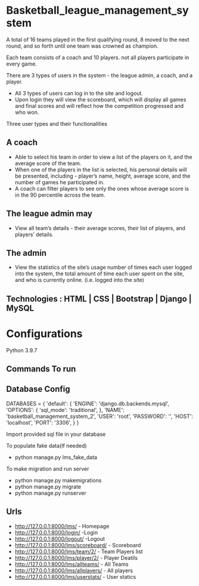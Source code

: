 # Basketball_league_management_system

A total of 16 teams played in the first qualifying round, 8 moved to the next round, and so forth until one team was crowned as champion.

Each team consists of a coach and 10 players. not all players participate in every 
game.

There are 3 types of users in the system - the league admin, a coach, and a player.

- All 3 types of users can log in to the site and logout.
- Upon login they will view the scoreboard, which will display all games and final scores and will reflect how the competition progressed and who won.	

Three user types and their functionalities

## A coach
- Able to select his team in order to view a list of the players on it, and the average score of the team.
- When one of the players in the list is selected, his personal details will be presented, including - player’s name, height, average score, and the number of games he participated in. 
- A coach can filter players to see only the ones whose average score is in the 90 percentile across the team.

##  The league admin may 
- View all team’s details - their average scores, their list of players, and players’ details. 

##  The admin 
- View the statistics of the site’s usage number of times each user logged into the system, the total amount of time each user spent on the site, and who is currently online. (i.e. logged into the site)

## Technologies : HTML | CSS | Bootstrap | Django | MySQL

# Configurations

Python 3.9.7

## Commands To run 


## Database Config

DATABASES = {
    'default': {
        'ENGINE': 'django.db.backends.mysql',
        'OPTIONS': {
                'sql_mode': 'traditional',
            },
        'NAME': 'basketball_management_system_2',
        'USER': 'root',
        'PASSWORD': '',
        'HOST': 'localhost',
        'PORT': '3306',
    }
}

Import provided sql file in your database

To populate fake data(If needed)
- python manage.py lms_fake_data

To make migration and run server
- python manage.py makemigrations
- python manage.py migrate
- python manage.py runserver

## Urls

- http://127.0.0.1:8000/lms/ - Homepage
- http://127.0.0.1:8000/login/ -Login
-  http://127.0.0.1:8000/logout/ -Logout
- http://127.0.0.1:8000/lms/scoreboard/ - Scoreboard
- http://127.0.0.1:8000/lms/team/2/ - Team Players list
- http://127.0.0.1:8000/lms/player/2/ - Player Deatils
- http://127.0.0.1:8000/lms/allteams/ - All Teams
- http://127.0.0.1:8000/lms/allplayers/ - All players
- http://127.0.0.1:8000/lms/userstats/ - User statics
